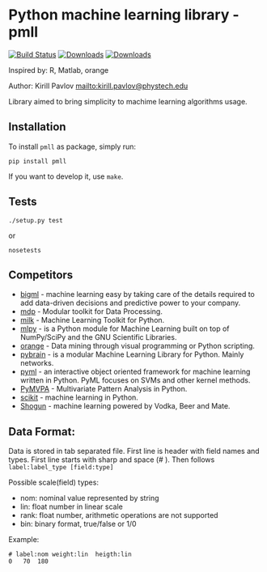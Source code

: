 # Python machine learning library - pmll

[![Build Status](https://travis-ci.org/pavlov99/pmll.png?branch=master)](https://travis-ci.org/pavlov99/pmll)
[![Downloads](https://pypip.in/d/pmll/badge.png)](https://crate.io/package/pmll)
[![Downloads](https://pypip.in/v/pmll/badge.png)](https://crate.io/package/pmll)

Inspired by: R, Matlab, orange

Author: Kirill Pavlov <mailto:kirill.pavlov@phystech.edu>

Library aimed to bring simplicity to machime learning algorithms usage.

## Installation
To install `pmll` as package, simply run:

    pip install pmll

If you want to develop it, use `make`.

## Tests

    ./setup.py test

or

    nosetests

## Competitors

* [bigml](https://github.com/bigmlcom/python) - machine learning easy by taking care of the details required to add data-driven decisions and predictive power to your company.
* [mdp](http://mdp-toolkit.sourceforge.net/) - Modular toolkit for Data Processing.
* [milk](http://luispedro.org/software/milk) - Machine Learning Toolkit for Python.
* [mlpy](http://mlpy.sourceforge.net/) - is a Python module for Machine Learning built on top of NumPy/SciPy and the GNU Scientific Libraries.
* [orange](http://orange.biolab.si/) - Data mining through visual programming or Python scripting.
* [pybrain](http://pybrain.org/) - is a modular Machine Learning Library for Python. Mainly networks.
* [pyml](http://pyml.sourceforge.net/) - an interactive object oriented framework for machine learning written in Python. PyML focuses on SVMs and other kernel methods.
* [PyMVPA](http://www.pymvpa.org/) - Multivariate Pattern Analysis in Python.
* [scikit](http://scikit-learn.org/stable/) - machine learning in Python.
* [Shogun](http://shogun-toolbox.org/) - machine learning powered by Vodka, Beer and Mate.


## Data Format:
Data is stored in tab separated file. First line is header with field names and types. First line starts with sharp and space (# ). Then follows `label:label_type [field:type]`

Possible scale(field) types:

* nom:  nominal value represented by string
* lin:  float number in linear scale
* rank: float number, arithmetic operations are not supported
* bin:  binary format, true/false or 1/0

Example:

    # label:nom	weight:lin	heigth:lin
    0	70	180
